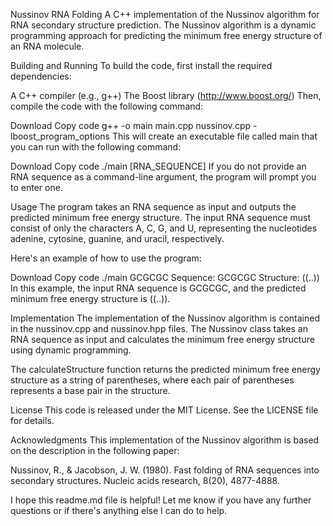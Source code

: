 Nussinov RNA Folding
A C++ implementation of the Nussinov algorithm for RNA secondary structure prediction. The Nussinov algorithm is a dynamic programming approach for predicting the minimum free energy structure of an RNA molecule.

Building and Running
To build the code, first install the required dependencies:

A C++ compiler (e.g., g++)
The Boost library (http://www.boost.org/)
Then, compile the code with the following command:

Download
Copy code
g++ -o main main.cpp nussinov.cpp -lboost_program_options
This will create an executable file called main that you can run with the following command:

Download
Copy code
./main [RNA_SEQUENCE]
If you do not provide an RNA sequence as a command-line argument, the program will prompt you to enter one.

Usage
The program takes an RNA sequence as input and outputs the predicted minimum free energy structure. The input RNA sequence must consist of only the characters A, C, G, and U, representing the nucleotides adenine, cytosine, guanine, and uracil, respectively.

Here's an example of how to use the program:

Download
Copy code
./main GCGCGC
Sequence: GCGCGC
Structure: ((..))
In this example, the input RNA sequence is GCGCGC, and the predicted minimum free energy structure is ((..)).

Implementation
The implementation of the Nussinov algorithm is contained in the nussinov.cpp and nussinov.hpp files. The Nussinov class takes an RNA sequence as input and calculates the minimum free energy structure using dynamic programming.

The calculateStructure function returns the predicted minimum free energy structure as a string of parentheses, where each pair of parentheses represents a base pair in the structure.

License
This code is released under the MIT License. See the LICENSE file for details.

Acknowledgments
This implementation of the Nussinov algorithm is based on the description in the following paper:

Nussinov, R., & Jacobson, J. W. (1980). Fast folding of RNA sequences into secondary structures. Nucleic acids research, 8(20), 4877-4888.

I hope this readme.md file is helpful! Let me know if you have any further questions or if there's anything else I can do to help.
